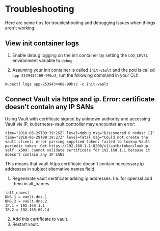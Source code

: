 # Troubleshooting
Here are some tips for troubleshooting and debugging issues when things aren't working.

## View init container logs
1. Enable debug logging on the init container by setting the `LOG_LEVEL` environment variable to
`debug`.

2. Assuming your init container is called `init-vault` and the pod is called `app-2539434469-99hz2`, 
run the following command in your CLI:

```
kubectl logs app-2539434469-99hz2 -c init-vault
```

## Connect Vault via https and ip. Error: certificate doesn't contain any IP SANs
Using Vault with certificate signed by unknown authority and accessing Vault via IP, kubernetes-vault controller may encounter an error:
```
time="2018-06-29T09:39:26Z" level=debug msg="Discovered 0 nodes: []"
time="2018-06-29T09:39:27Z" level=fatal msg="Could not create the vault client: error parsing supplied token: failed to lookup Vault periodic token: Get https://192.168.1.1:8200/v1/auth/token/lookup-self: x509: cannot validate certificate for 192.168.1.1 because it doesn't contain any IP SANs
```

This means that vault https certificate doesn't contain neccessary ip addresses in subject alternative names field.

1. Regenerate vault certificate adding ip addresses. I.e. for openssl add them in alt_names
```
[alt_names]
DNS.1 = vault.dns.1
DNS.2 = vault.dns.2
IP.1 = 192.168.1.1
IP.2 = 192.168.69.14
```
2. Add this certificate to vault.
3. Restart vault.
